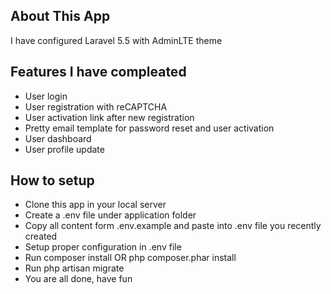 ## About This App

I have configured Laravel 5.5 with AdminLTE theme

## Features I have compleated

- User login
- User registration with reCAPTCHA
- User activation link after new registration
- Pretty email template for password reset and user activation
- User dashboard
- User profile update

## How to setup

- Clone this app in your local server
- Create a .env file under application folder
- Copy all content form .env.example and paste into .env file you recently created
- Setup proper configuration in .env file
- Run composer install OR php composer.phar install
- Run php artisan migrate
- You are all done, have fun